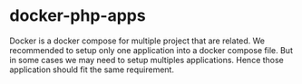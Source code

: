 # docker-php-apps
Docker is a docker compose for multiple project that are related. We recommended to setup only one application into a docker compose file. But in some cases we may need to setup multiples applications. Hence those application should fit the same requirement.
